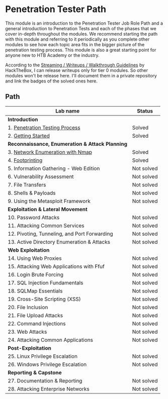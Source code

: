 # Penetration Tester Path
This module is an introduction to the Penetration Tester Job Role Path and a general introduction to Penetration Tests and each of the phases that we cover in-depth throughout the modules. We recommend starting the path with this module and referring to it periodically as you complete other modules to see how each topic area fits in the bigger picture of the penetration testing process. This module is also a great starting point for anyone new to HTB Academy or the industry.

According to the [Streaming / Writeups / Walkthrough Guidelines](https://help.hackthebox.com/en/articles/5188925-streaming-writeups-walkthrough-guidelines) by HackTheBox, I can release writeups only for tier 0 modules. So other modules won't be release here. I'll document them in a private repository and link the badges of the solved ones here.

## Path
| Lab name                                                                                 | Status     |
| ---------------------------------------------------------------------------------------- | ---------- |
| **Introduction**                                                                         |            |
| 1. [Penetration Testing Process](Penetration_Testing_Process)                            | Solved     |
| 2. [Getting Started](Getting_Started)                                                    | Solved     |
| **Reconnaissance, Enumeration & Attack Planning**                                        |            |
| 3. [Network Enumeration with Nmap](https://academy.hackthebox.com/achievement/832016/19) | Solved     |
| 4. [Footprinting](https://academy.hackthebox.com/achievement/832016/112)                 | Solved     |
| 5. Information Gathering - Web Edition                                                   | Not solved |
| 6. Vulnerability Assessment                                                              | Not solved |
| 7. File Transfers                                                                        | Not solved |
| 8. Shells & Payloads                                                                     | Not solved |
| 9. Using the Metasploit Framework                                                        | Not solved |
| **Exploitation & Lateral Movement**                                                      |
| 10. Password Attacks                                                                     | Not solved |
| 11. Attacking Common Services                                                            | Not solved |
| 12. Pivoting, Tunneling, and Port Forwarding                                             | Not solved |
| 13. Active Directory Enumeration & Attacks                                               | Not solved |
| **Web Exploitation**                                                                     |            |
| 14. Using Web Proxies                                                                    | Not solved |
| 15. Attacking Web Applications with Ffuf                                                 | Not solved |
| 16. Login Brute Forcing                                                                  | Not solved |
| 17. SQL Injection Fundamentals                                                           | Not solved |
| 18. SQLMap Essentials                                                                    | Not solved |
| 19. Cross-Site Scripting (XSS)                                                           | Not solved |
| 20. File Inclusion                                                                       | Not solved |
| 21. File Upload Attacks                                                                  | Not solved |
| 22. Command Injections                                                                   | Not solved |
| 23. Web Attacks                                                                          | Not solved |
| 24. Attacking Common Applications                                                        | Not solved |
| **Post-Exploitation**                                                                    |            |
| 25. Linux Privilege Escalation                                                           | Not solved |
| 26. Windows Privilege Escalation                                                         | Not solved |
| **Reporting & Capstone**                                                                 |            |
| 27. Documentation & Reporting                                                            | Not solved |
| 28. Attacking Enterprise Networks                                                        | Not solved |
